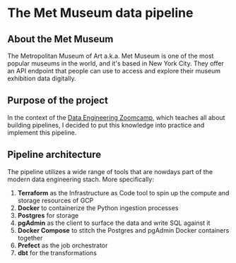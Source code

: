 # The Met Museum data pipeline

## About the Met Museum
The Metropolitan Museum of Art a.k.a. Met Museum is one of the most popular museums in the world, and it's based in New York City. They offer an API endpoint that people can use to access and explore their museum exhibition data digitally. 

## Purpose of the project
In the context of the [Data Engineering Zoomcamp](https://datatalks.club/), which teaches all about building pipelines, I decided to put this knowledge into practice and implement this pipeline. 

## Pipeline architecture
The pipeline utilizes a wide range of tools that are nowdays part of the modern data engineering stach. More specifically:
1. **Terraform** as the Infrastructure as Code tool to spin up the compute and storage resources of GCP
2. **Docker** to containerize the Python ingestion processes
3. **Postgres** for storage
4. **pgAdmin** as the client to surface the data and write SQL against it
5. **Docker Compose** to stitch the Postgres and pgAdmin Docker containers together
6. **Prefect** as the job orchestrator
7. **dbt** for the transformations

